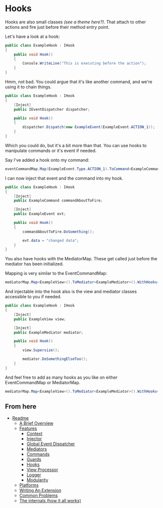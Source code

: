 
Hooks
=====

Hooks are also small classes *(see a theme here?)*. That attach to other actions and fire just before their method entry point.

Let's have a look at a hook:

```csharp
public class ExampleHook : IHook
{
	public void Hook()
	{
		Console.WriteLine("This is executing before the action");
	}
}
```

Hmm, not bad. You could argue that it's like another command, and we're using it to chain things.


```csharp
public class ExampleHook : IHook
{
	[Inject]
	public IEventDispatcher dispatcher;

	public void Hook()
	{
		dispatcher.Dispatch(new ExampleEvent(ExampleEvent.ACTION_1));
	}
}
```

Which you could do, but it's a bit more than that. You can use hooks to manipulate commands or it's event if needed.

Say I've added a hook onto my command:

```csharp
eventCommandMap.Map(ExampleEvent.Type.ACTION_1).ToCommand<ExampleCommand>().WithHook<ExampleHook>();
```

I can now inject that event and the command into my hook.

```csharp
public class ExampleHook : IHook
{
	[Inject]
	public ExampleCommand commandAboutToFire;

	[Inject]
	public ExampleEvent evt;

	public void Hook()
	{
		commandAboutToFire.DoSomething();

		evt.data = "changed data";
	}
}
```

You also have hooks with the MediatorMap. These get called just before the mediator has been initialized.

Mapping is very similar to the EventCommandMap:

```csharp
mediatorMap.Map<ExampleView>().ToMediator<ExampleMediator>().WithHooks<ExampleHook>();
```

And injectable into the hook also is the view and mediator classes accessible to you if needed.

```csharp
public class ExampleHook : IHook
{
	[Inject]
	public ExampleView view;

	[Inject]
	public ExampleMediator mediator;

	public void Hook()
	{
		view.Supersize();

		mediator.DoSomethingElseToo();
	}
}
```

And feel free to add as many hooks as you like on either EventCommandMap or MediatorMap.

```csharp
mediatorMap.Map<ExampleView>().ToMediator<ExampleMediator>().WithHooks<Hook1, Hook2, Hook3, Hook4>().WithHooks<EventMoreHook1, EvenMoreHook2>();
```

From here
---------

* [Readme](../../README.md)
	* [A Brief Overview](../ABriefOverview.md)
	* [Features](../Features.md)
		* [Context](./Context.md)
		* [Injector](./Injector.md)
		* [Global Event Dispatcher](./GlobalEventDispatcher.md)
		* [Mediators](./Mediators.md)
		* [Commands](./Commands.md)
		* [Guards](./Guards.md)
		* [Hooks](./Hooks.md)
		* [View Processor](./ViewProcessor.md)
		* [Logger](./Logger.md)
		* [Modularity](./Modularity.md)
	* [Platforms](../Platforms.md)
	* [Writing An Extension](../WritingAnExtension.md)
	* [Common Problems](../CommonProblems.md)
	* [The internals (how it all works)](../TheInternals.md)